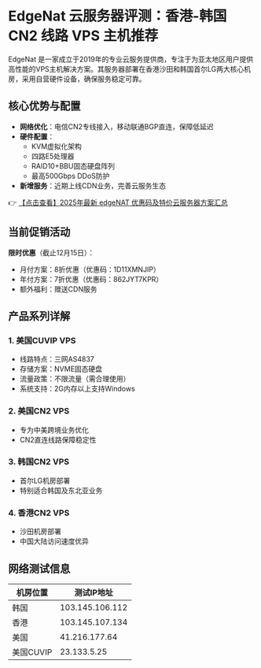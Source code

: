 # EdgeNat 云服务器评测：香港-韩国 CN2 线路 VPS 主机推荐

EdgeNat 是一家成立于2019年的专业云服务提供商，专注于为亚太地区用户提供高性能的VPS主机解决方案。其服务器部署在香港沙田和韩国首尔LG两大核心机房，采用自营硬件设备，确保服务稳定可靠。

## 核心优势与配置

- **网络优化**：电信CN2专线接入，移动联通BGP直连，保障低延迟
- **硬件配置**：
  - KVM虚拟化架构
  - 四路E5处理器
  - RAID10+BBU固态硬盘阵列
  - 最高500Gbps DDoS防护
- **新增服务**：近期上线CDN业务，完善云服务生态

👉 [【点击查看】2025年最新 edgeNAT 优惠码及特价云服务器方案汇总](https://bit.ly/edgenat)

## 当前促销活动

**限时优惠**（截止12月15日）：
- 月付方案：8折优惠（优惠码：1D11XMNJIP）
- 年付方案：7折优惠（优惠码：862JYT7KPR）
- 额外福利：赠送CDN服务

## 产品系列详解

### 1. 美国CUVIP VPS
- 线路特点：三网AS4837
- 存储方案：NVME固态硬盘
- 流量政策：不限流量（需合理使用）
- 系统支持：2G内存以上支持Windows

### 2. 美国CN2 VPS
- 专为中美跨境业务优化
- CN2直连线路保障稳定性

### 3. 韩国CN2 VPS
- 首尔LG机房部署
- 特别适合韩国及东北亚业务

### 4. 香港CN2 VPS
- 沙田机房部署
- 中国大陆访问速度优异

## 网络测试信息

| 机房位置 | 测试IP地址     |
|----------|----------------|
| 韩国     | 103.145.106.112 |
| 香港     | 103.145.107.134 |
| 美国     | 41.216.177.64   |
| 美国CUVIP| 23.133.5.25     |